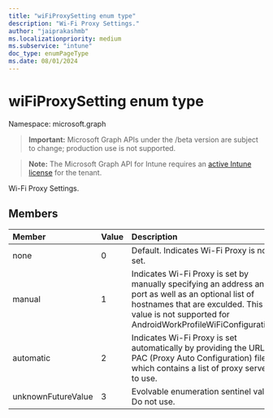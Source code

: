 ```yaml
---
title: "wiFiProxySetting enum type"
description: "Wi-Fi Proxy Settings."
author: "jaiprakashmb"
ms.localizationpriority: medium
ms.subservice: "intune"
doc_type: enumPageType
ms.date: 08/01/2024
---
```


# wiFiProxySetting enum type

Namespace: microsoft.graph

> **Important:** Microsoft Graph APIs under the /beta version are subject to change; production use is not supported.

> **Note:** The Microsoft Graph API for Intune requires an [active Intune license](https://go.microsoft.com/fwlink/?linkid=839381) for the tenant.

Wi-Fi Proxy Settings.

## Members
|Member|Value|Description|
|:---|:---|:---|
|none|0|Default. Indicates Wi-Fi Proxy is not set.|
|manual|1|Indicates Wi-Fi Proxy is set by manually specifying an address and port as well as an optional list of hostnames that are exculded. This value is not supported for AndroidWorkProfileWiFiConfigurations.|
|automatic|2|Indicates Wi-Fi Proxy is set automatically by providing the URL to a PAC (Proxy Auto Configuration) file which contains a list of proxy servers to use.|
|unknownFutureValue|3|Evolvable enumeration sentinel value. Do not use.|
